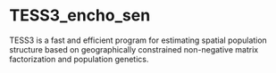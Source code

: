 # TESS3_encho_sen
TESS3 is a fast and efficient program for estimating spatial population structure based on geographically constrained non-negative matrix factorization and population genetics.

